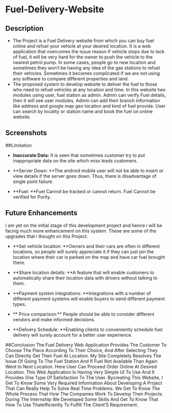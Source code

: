 # Fuel-Delivery-Website
## Description

-  The Project is a Fuel Delivery website from which you can buy fuel online and refuel your vehicle at your desired location. It is a web application that overcomes the issue reason if vehicle stops due to lack of fuel, it will be very hard for the owner to push the vehicle to the nearest petrol pump. In some cases, people go to new location and sometimes they won’t be having any idea of the gas stations to refuel their vehicles. Sometimes it becomes complicated if we are not using any software to compare different properties and land.
- The proposed system to develop website to deliver the fuel to those who need to refuel vehicles at any location and time. In this website two modules using user, fuel station as admin. Admin can verify Fuel details, then it will see user modules. Admin can add their branch information like address and google map geo location and kind of fuel provide. User can search by locality or station name and book the fuel on online website.

## Screenshots


##Limitation
- **Inaccurate Data:** It is seen that sometimes customer try to put inappropriate data on the site which miss leads customers.

- **Server Down: **The android mobile user will not be able to insert or view details if the server goes down. Thus, there is disadvantage of single point failure.

- **Fuel: **Fuel Cannot be tracked or cannot return. Fuel Cannot be verified for Purity.

## Future Enhancements

I am yet on the initial stage of this development project and hence i will be facing much more enhancement on this system. These are some of the upgrades that i thought on this Project.


- **Set vehicle location: **Owners and their cars are often in different locations, so people will surely appreciate it if they can just pin the location where their car is parked on the map and have car fuel brought there.

- **Share location details: **A feature that will enable customers to automatically share their location data with drivers without talking to them.

- **Payment system integrations: **Integrations with a number of different payment systems will enable buyers to send different payment types.

- ** Price comparison:** People should be able to consider different vendors and make informed decisions.

-  **Delivery Schedule: **Enabling clients to conveniently schedule fuel delivery will surely account for a better user experience.


##Conclusion
The Fuel Delivery Web Application Provides The Customer To Choose The Place According To Their Choice, And After Selecting They Can Directly Get Their Fuel At Location. My Site Completely Resolves The Issue Of Going To The Fuel Station And If Fuel Not Available Than Again Went to Next Location. Here User Can Proceed Order Online At Desired Location. This Web Application Is Having Very Simple UI To Use And It Provides One Type Of Satisfaction To The User. Bycreating This Website, I Get To Know Some Very Required Information About Developing A Project That Can Really Help To Solve Real Time Problems. We Get To Know The Whole Process That How The Companies Work To Develop Their Projects. During The Internship We Developed Some Skills And Get To Know That How To Use Thatefficiently To Fulfill The Client’S Requirement.
